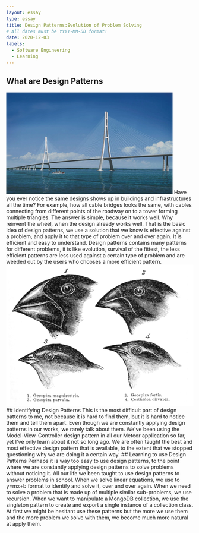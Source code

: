 ```yaml
---
layout: essay
type: essay
title: Design Patterns:Evolution of Problem Solving
# All dates must be YYYY-MM-DD format!
date: 2020-12-03
labels:
  - Software Engineering
  - Learning
---
```

## What are Design Patterns
<img class="ui medium left floated image" src="../images/cable-bridge.jpg">
Have you ever notice the same designs shows up in buildings and infrastructures all the time? For example, how all cable bridges looks the same, with cables connecting from different points of the roadway on to a tower forming multiple triangles. The answer is simple, because it works well. Why reinvent the wheel, when the design already works well. That is the basic idea of design patterns, we use a solution that we know is effective against a problem, and apply it to that type of problem over and over again. It is efficient and easy to understand. Design patterns contains many patterns for different problems, it is like evolution, survival of the fittest, the less efficient patterns are less used against a certain type of problem and are weeded out by the users who chooses a more efficient pattern.
<img class="ui medium left floated image" src="../images/finches.jpg">
## Identifying Design Patterns
This is the most difficult part of design patterns to me, not because it is hard to find them, but it is hard to notice them and tell them apart. Even though we are constantly applying design patterns in our works, we rarely talk about them. We've been using the Model-View-Controller design pattern in all our Meteor application so far, yet I've only learn about it not so long ago. We are often taught the best and most effective design pattern that is available, to the extent that we stopped questioning why we are doing it a certain way.
## Learning to use Design Patterns
Perhaps it is way too easy to use design patterns, to the point where we are constantly applying design patterns to solve problems without noticing it. All our life we been taught to use design patterns to answer problems in school. When we solve linear equations, we use to y=mx+b format to identify and solve it, over and over again. When we need to solve a problem that is made up of multiple similar sub-problems, we use recursion. When we want to manipulate a MongoDB collection, we use the singleton pattern to create and export a single instance of a collection class. At first we might be hesitant use these patterns but the more we use them and the more problem we solve with them, we become much more natural at apply them.
